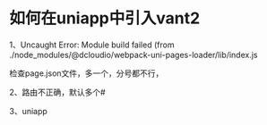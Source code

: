 

# 如何在uniapp中引入vant2
1、Uncaught Error: Module build failed (from ./node_modules/@dcloudio/webpack-uni-pages-loader/lib/index.js

检查page.json文件，多一个，分号都不行，


2、路由不正确，默认多个#



3、uniapp 
